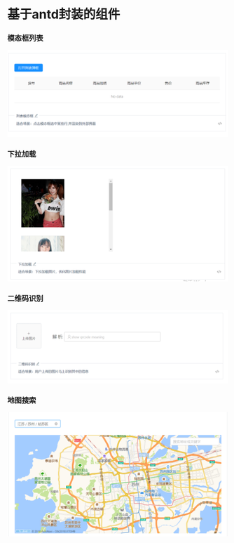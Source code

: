 # 基于antd封装的组件

 ### 模态框列表
 ![头像](https://github.com/xlhandsome/antd-cpstorage/blob/master/public/introduce/modalTable.png)
 ### 下拉加载
 ![头像](https://github.com/xlhandsome/antd-cpstorage/blob/master/public/introduce/dropLoad.png)   
 ### 二维码识别
 ![头像](https://github.com/xlhandsome/antd-cpstorage/blob/master/public/introduce/qrcodeRead.png)   
 ### 地图搜索
 ![头像](https://github.com/xlhandsome/antd-cpstorage/blob/master/public/introduce/map.png)